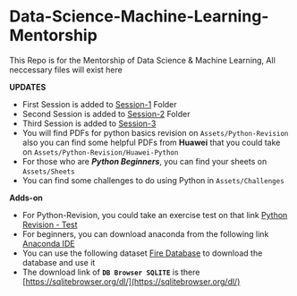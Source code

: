 # Data-Science-Machine-Learning-Mentorship
This Repo is for the Mentorship of Data Science &amp; Machine Learning, All neccessary files will exist here

**UPDATES**
* First Session is added to [Session-1](https://github.com/YousefTB/Data-Science-Machine-Learning-Mentorship/tree/main/Session-1) Folder
* Second Session is added to [Session-2](https://github.com/YousefTB/Data-Science-Machine-Learning-Mentorship/tree/main/Session-2) Folder
* Third Session is added to [Session-3](https://github.com/YousefTB/Data-Science-Machine-Learning-Mentorship/tree/main/Session-3)
* You will find PDFs for python basics revision on `Assets/Python-Revision` also you can find some helpful PDFs from **Huawei** that you could take on `Assets/Python-Revision/Huawei-Python`
* For those who are ***Python Beginners***, you can find your sheets on `Assets/Sheets`
* You can find some challenges to do using Python in `Assets/Challenges`

**Adds-on**
* For Python-Revision, you could take an exercise test on that link [Python Revision - Test](https://forms.gle/iURCy8VtyPYVTF1t6)
* For beginners, you can download anaconda from the following link [Anaconda IDE](https://www.anaconda.com/download)
* You can use the following dataset [Fire Database](https://www.kaggle.com/datasets/rtatman/188-million-us-wildfires/download?datasetVersionNumber=2) to download the database and use it
* The download link of **`DB Browser SQLITE`** is there [https://sqlitebrowser.org/dl/](https://sqlitebrowser.org/dl/)

